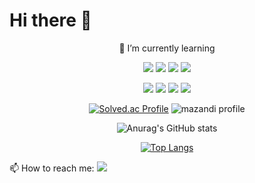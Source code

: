 # Hi there 👋
<div align="center">

🌱 I’m currently learning

<img src="https://img.shields.io/badge/C-A8B9CC?style=flat-square&logo=C&logoColor=white"/>  <a href="https://en.cppreference.com/w/" target="_blank"><img src="https://img.shields.io/badge/C++-00599C?style=flat-square&logo=c%2B%2B&logoColor=white"/></a>  <img src="https://img.shields.io/badge/Python-3776AB?style=flat-square&logo=Python&logoColor=white"/></a>  <img src="https://img.shields.io/badge/Linux-FCC624?style=flat-square&logo=Linux&logoColor=white"/></a>

<img src="https://img.shields.io/badge/Visual Studio-5C2D91?style=flat-square&logo=Visual Studio&logoColor=white"/></a>  <img src="https://img.shields.io/badge/Visual Studio Code-007ACC?style=flat-square&logo=Visual Studio Code&logoColor=white"/></a> <img src="https://img.shields.io/badge/Google Colab-F9AB00?style=flat-square&logo=Google Colab&logoColor=white"/></a>  <img src="https://img.shields.io/badge/TensorFlow-FF6F00?style=flat-square&logo=TensorFlow&logoColor=white"/></a>

[![Solved.ac Profile](http://mazassumnida.wtf/api/v2/generate_badge?boj=kimhs982)](https://solved.ac/kimhs982/)   ![mazandi profile](http://mazandi.herokuapp.com/api?handle={kimhs982}&theme=warm)

![Anurag's GitHub stats](https://github-readme-stats.vercel.app/api?username=kimhs982&theme=algolia&show_icons=true)

[![Top Langs](https://github-readme-stats.vercel.app/api/top-langs/?username=kimhs982&layout=compact)](https://github.com/kimhs982/github-readme-stats)
</div>

📫 How to reach me: <a href="mailto:kimhyungsuk982@gmail.com" target="_blank"><img src="https://img.shields.io/badge/Gmail-EA4335?style=flat-square&logo=Gmail&logoColor=white"/>

<!--
**kimhs982/kimhs982** is a ✨ _special_ ✨ repository because its `README.md` (this file) appears on your GitHub profile.

Here are some ideas to get you started:

- 🔭 I’m currently working on ...
- 🌱 I’m currently learning ...
- 👯 I’m looking to collaborate on ...
- 🤔 I’m looking for help with ...
- 💬 Ask me about ...
- 📫 How to reach me: ...
- 😄 Pronouns: ...
- ⚡ Fun fact: ...
-->
